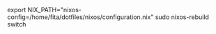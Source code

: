 export NIX_PATH="nixos-config=/home/fita/dotfiles/nixos/configuration.nix"
sudo nixos-rebuild switch

